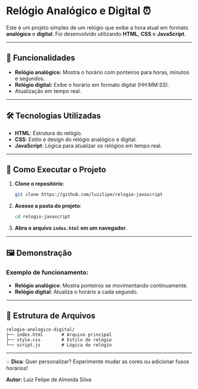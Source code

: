 # Relógio Analógico e Digital ⏰

Este é um projeto simples de um relógio que exibe a hora atual em formato **analógico** e **digital**. Foi desenvolvido utilizando **HTML**, **CSS** e **JavaScript**.

---

## 🎯 Funcionalidades
- **Relógio analógico:** Mostra o horário com ponteiros para horas, minutos e segundos.
- **Relógio digital:** Exibe o horário em formato digital (HH:MM:SS).
- Atualização em tempo real.

---

## 🛠️ Tecnologias Utilizadas
- **HTML**: Estrutura do relógio.
- **CSS**: Estilo e design do relógio analógico e digital.
- **JavaScript**: Lógica para atualizar os relógios em tempo real.

---

## 🚀 Como Executar o Projeto
1. **Clone o repositório**:
   ```bash
   git clone https://github.com/luizlipe/relogio-javascript
   ```
2. **Acesse a pasta do projeto**:
   ```bash
   cd relogio-javascript
   ```
3. **Abra o arquivo `index.html` em um navegador**.

---

## 🖼️ Demonstração
### Exemplo de funcionamento:
- **Relógio analógico**: Mostra ponteiros se movimentando continuamente.
- **Relógio digital**: Atualiza o horário a cada segundo.

---

## 📂 Estrutura de Arquivos
```
relogio-analogico-digital/
├── index.html       # Arquivo principal
├── style.css        # Estilo do relógio
└── script.js        # Lógica do relógio
```

--- 

💡 **Dica**: Quer personalizar? Experimente mudar as cores ou adicionar fusos horários!

**Autor:** Luiz Felipe de Almeida Silva
